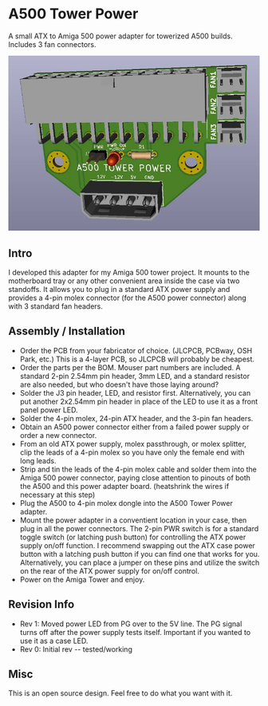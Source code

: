 # A500 Tower Power
A small ATX to Amiga 500 power adapter for towerized A500 builds. Includes 3 fan connectors.

![pic](pic.jpg)

## Intro
I developed this adapter for my Amiga 500 tower project. It mounts to the motherboard tray or any other convenient area inside the case via two standoffs. It allows you to plug in a standard ATX power supply and provides a 4-pin molex connector (for the A500 power connector) along with 3 standard fan headers. 

## Assembly / Installation
* Order the PCB from your fabricator of choice. (JLCPCB, PCBway, OSH Park, etc.) This is a 4-layer PCB, so JLCPCB will probably be cheapest.
* Order the parts per the BOM. Mouser part numbers are included. A standard 2-pin 2.54mm pin header, 3mm LED, and a standard resistor are also needed, but who doesn't have those laying around?
* Solder the J3 pin header, LED, and resistor first. Alternatively, you can put another 2x2.54mm pin header in place of the LED to use it as a front panel power LED.
* Solder the 4-pin molex, 24-pin ATX header, and the 3-pin fan headers.
* Obtain an A500 power connector either from a failed power supply or order a new connector.
* From an old ATX power supply, molex passthrough, or molex splitter, clip the leads of a 4-pin molex so you have only the female end with long leads.
* Strip and tin the leads of the 4-pin molex cable and solder them into the Amiga 500 power connector, paying close attention to pinouts of both the A500 and this power adapter board. (heatshrink the wires if necessary at this step)
* Plug the A500 to 4-pin molex dongle into the A500 Tower Power adapter.
* Mount the power adapter in a conventient location in your case, then plug in all the power connectors. The 2-pin PWR switch is for a standard toggle switch (or latching push button) for controlling the ATX power supply on/off function. I recommend swapping out the ATX case power button with a latching push button if you can find one that works for you. Alternatively, you can place a jumper on these pins and utilize the switch on the rear of the ATX power supply for on/off control.
* Power on the Amiga Tower and enjoy.

## Revision Info
* Rev 1: Moved power LED from PG over to the 5V line. The PG signal turns off after the power supply tests itself. Important if you wanted to use it as a case LED.
* Rev 0: Initial rev -- tested/working

## Misc
This is an open source design. Feel free to do what you want with it.
